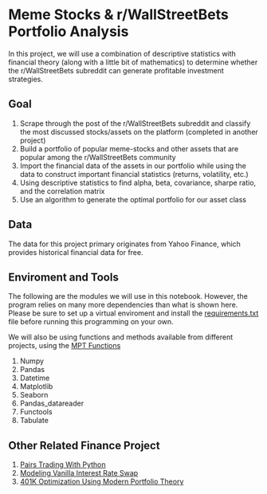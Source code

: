 # Meme Stocks & r/WallStreetBets Portfolio Analysis
In this project, we will use a combination of descriptive statistics with financial theory (along with a little bit of mathematics) to determine whether the r/WallStreetBets subreddit can generate profitable investment strategies.

## Goal

1. Scrape through the post of the r/WallStreetBets subreddit and classify the most discussed stocks/assets on the platform (completed in another project)
2. Build a portfolio of popular meme-stocks and other assets that are popular among the r/WallStreetBets community
3. Import the financial data of the assets in our portfolio while using the data to construct important financial statistics (returns, volatility, etc.)
4. Using descriptive statistics to find alpha, beta, covariance, sharpe ratio, and the correlation matrix
5. Use an algorithm to generate the optimal portfolio for our asset class

## Data

The data for this project primary originates from Yahoo Finance, which provides historical financial data for free.

## Enviroment and Tools

The following are the modules we will use in this notebook. However, the program relies on many more dependencies than what is shown here. Please be sure to set up a virtual enviroment and install the [requirements.txt](https://github.com/KidQuant/Meme-Stock-r-WallStreetBets-Portfolio-Analysis/blob/main/requirements.txt) file before running this programming on your own.

We will also be using functions and methods available from different projects, using the [MPT Functions](https://github.com/KidQuant/Meme-Stock-r-WallStreetBets-Portfolio-Analysis/blob/main/MPT_Functions.ipynb)

1. Numpy
2. Pandas
3. Datetime
4. Matplotlib
5. Seaborn
6. Pandas_datareader
7. Functools
8. Tabulate

## Other Related Finance Project

1. [Pairs Trading With Python](https://github.com/KidQuant/Pairs-Trading-With-Python)
2. [Modeling Vanilla Interest Rate Swap](https://github.com/KidQuant/Modeling-Vanilla-Interest-Rate-Swaps)
3. [401K Optimization Using Modern Portfolio Theory](https://github.com/KidQuant/401K-Optimization-Using-Modern-Portfolio-Theory)
